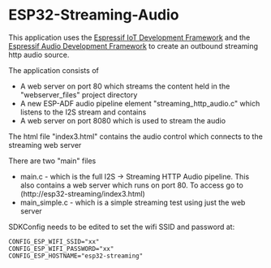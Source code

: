 ESP32-Streaming-Audio
=====================

This application uses the [Espressif IoT Development Framework](https://github.com/espressif/esp-idf) and the [Espressif Audio Development Framework](https://github.com/espressif/esp-adf) to create an outbound streaming http audio source.

The application consists of
* A web server on port 80 which streams the content held in the "webserver_files" project directory
* A new ESP-ADF audio pipeline element "streaming_http_audio.c" which listens to the I2S stream and contains
* A web server on port 8080 which is used to stream the audio

The html file "index3.html" contains the audio control which connects to the streaming web server

There are two "main" files
* main.c - which is the full I2S -> Streaming HTTP Audio pipeline. This also contains a web server which runs on port 80. To access go to (http://esp32-streaming/index3.html)
* main_simple.c - which is a simple streaming test using just the web server

SDKConfig needs to be edited to set the wifi SSID and password at:
```
CONFIG_ESP_WIFI_SSID="xx"
CONFIG_ESP_WIFI_PASSWORD="xx"
CONFIG_ESP_HOSTNAME="esp32-streaming"
```
